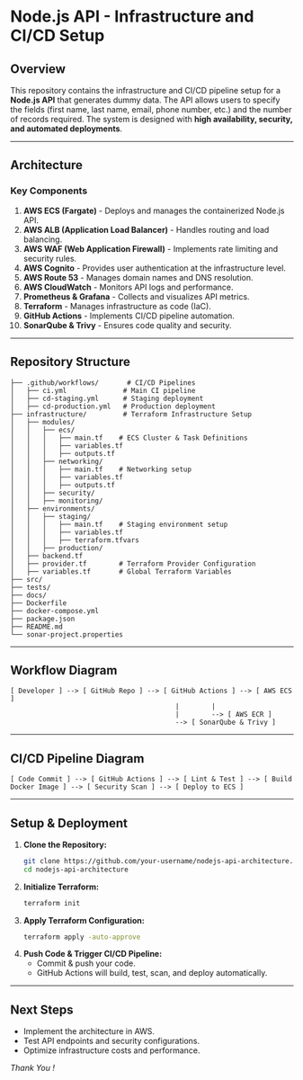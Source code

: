 # Node.js API - Infrastructure and CI/CD Setup

## Overview

This repository contains the infrastructure and CI/CD pipeline setup for a **Node.js API** that generates dummy data. The API allows users to specify the fields (first name, last name, email, phone number, etc.) and the number of records required. The system is designed with **high availability, security, and automated deployments**.

---

## **Architecture**

### **Key Components**

1. **AWS ECS (Fargate)** - Deploys and manages the containerized Node.js API.
2. **AWS ALB (Application Load Balancer)** - Handles routing and load balancing.
3. **AWS WAF (Web Application Firewall)** - Implements rate limiting and security rules.
4. **AWS Cognito** - Provides user authentication at the infrastructure level.
5. **AWS Route 53** - Manages domain names and DNS resolution.
6. **AWS CloudWatch** - Monitors API logs and performance.
7. **Prometheus & Grafana** - Collects and visualizes API metrics.
8. **Terraform** - Manages infrastructure as code (IaC).
9. **GitHub Actions** - Implements CI/CD pipeline automation.
10. **SonarQube & Trivy** - Ensures code quality and security.

---

## **Repository Structure**

```plaintext
├── .github/workflows/       # CI/CD Pipelines
│   ├── ci.yml              # Main CI pipeline
│   ├── cd-staging.yml      # Staging deployment
│   ├── cd-production.yml   # Production deployment
├── infrastructure/         # Terraform Infrastructure Setup
│   ├── modules/           
│   │   ├── ecs/           
│   │   │   ├── main.tf    # ECS Cluster & Task Definitions
│   │   │   ├── variables.tf
│   │   │   ├── outputs.tf 
│   │   ├── networking/    
│   │   │   ├── main.tf    # Networking setup
│   │   │   ├── variables.tf
│   │   │   ├── outputs.tf 
│   │   ├── security/      
│   │   ├── monitoring/    
│   ├── environments/      
│   │   ├── staging/       
│   │   │   ├── main.tf    # Staging environment setup
│   │   │   ├── variables.tf
│   │   │   ├── terraform.tfvars 
│   │   ├── production/    
│   ├── backend.tf         
│   ├── provider.tf        # Terraform Provider Configuration
│   ├── variables.tf       # Global Terraform Variables
├── src/                   
├── tests/                 
├── docs/                  
├── Dockerfile             
├── docker-compose.yml     
├── package.json           
├── README.md              
└── sonar-project.properties 
```

---

## **Workflow Diagram**

```plaintext
[ Developer ] --> [ GitHub Repo ] --> [ GitHub Actions ] --> [ AWS ECS ]
                                         |        |
                                         |        --> [ AWS ECR ]
                                         --> [ SonarQube & Trivy ]
```

---

## **CI/CD Pipeline Diagram**

```plaintext
[ Code Commit ] --> [ GitHub Actions ] --> [ Lint & Test ] --> [ Build Docker Image ] --> [ Security Scan ] --> [ Deploy to ECS ]
```

---

## **Setup & Deployment**

1. **Clone the Repository:**
   ```sh
   git clone https://github.com/your-username/nodejs-api-architecture.git
   cd nodejs-api-architecture
   ```
2. **Initialize Terraform:**
   ```sh
   terraform init
   ```
3. **Apply Terraform Configuration:**
   ```sh
   terraform apply -auto-approve
   ```
4. **Push Code & Trigger CI/CD Pipeline:**
   - Commit & push your code.
   - GitHub Actions will build, test, scan, and deploy automatically.

---

## **Next Steps**

- Implement the architecture in AWS.
- Test API endpoints and security configurations.
- Optimize infrastructure costs and performance.

*Thank You !* 

